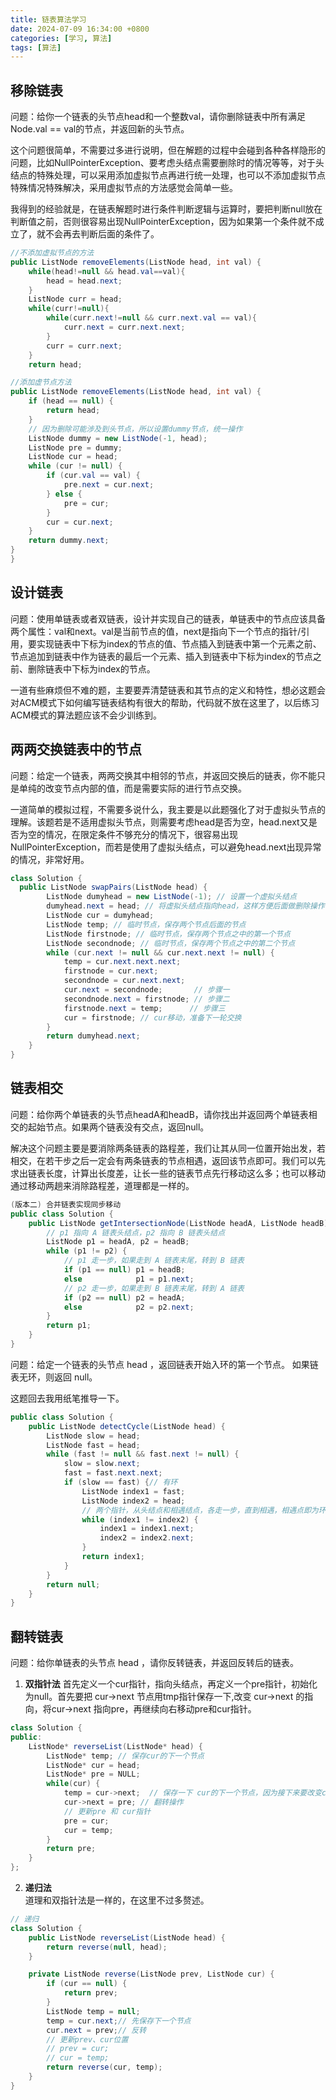 ```yaml
---
title: 链表算法学习
date: 2024-07-09 16:34:00 +0800
categories: [学习, 算法]
tags: [算法]
---
```


## 移除链表
问题：给你一个链表的头节点head和一个整数val，请你删除链表中所有满足Node.val == val的节点，并返回新的头节点。

这个问题很简单，不需要过多进行说明，但在解题的过程中会碰到各种各样隐形的问题，比如NullPointerException、要考虑头结点需要删除时的情况等等，对于头结点的特殊处理，可以采用添加虚拟节点再进行统一处理，也可以不添加虚拟节点特殊情况特殊解决，采用虚拟节点的方法感觉会简单一些。

我得到的经验就是，在链表解题时进行条件判断逻辑与运算时，要把判断null放在判断值之前，否则很容易出现NullPointerException，因为如果第一个条件就不成立了，就不会再去判断后面的条件了。

```java
//不添加虚拟节点的方法
public ListNode removeElements(ListNode head, int val) {
    while(head!=null && head.val==val){
        head = head.next;
    }
    ListNode curr = head;
    while(curr!=null){
        while(curr.next!=null && curr.next.val == val){
            curr.next = curr.next.next;
        }
        curr = curr.next;
    }
    return head;

//添加虚节点方法
public ListNode removeElements(ListNode head, int val) {
    if (head == null) {
        return head;
    }
    // 因为删除可能涉及到头节点，所以设置dummy节点，统一操作
    ListNode dummy = new ListNode(-1, head);
    ListNode pre = dummy;
    ListNode cur = head;
    while (cur != null) {
        if (cur.val == val) {
            pre.next = cur.next;
        } else {
            pre = cur;
        }
        cur = cur.next;
    }
    return dummy.next;
}
}
```

## 设计链表
问题：使用单链表或者双链表，设计并实现自己的链表，单链表中的节点应该具备两个属性：val和next。val是当前节点的值，next是指向下一个节点的指针/引用，要实现链表中下标为index的节点的值、节点插入到链表中第一个元素之前、节点追加到链表中作为链表的最后一个元素、插入到链表中下标为index的节点之前、删除链表中下标为index的节点。

一道有些麻烦但不难的题，主要要弄清楚链表和其节点的定义和特性，想必这题会对ACM模式下如何编写链表结构有很大的帮助，代码就不放在这里了，以后练习ACM模式的算法题应该不会少训练到。

## 两两交换链表中的节点
问题：给定一个链表，两两交换其中相邻的节点，并返回交换后的链表，你不能只是单纯的改变节点内部的值，而是需要实际的进行节点交换。

一道简单的模拟过程，不需要多说什么，我主要是以此题强化了对于虚拟头节点的理解。该题若是不适用虚拟头节点，则需要考虑head是否为空，head.next又是否为空的情况，在限定条件不够充分的情况下，很容易出现NullPointerException，而若是使用了虚拟头结点，可以避免head.next出现异常的情况，非常好用。

```java
class Solution {
  public ListNode swapPairs(ListNode head) {
        ListNode dumyhead = new ListNode(-1); // 设置一个虚拟头结点
        dumyhead.next = head; // 将虚拟头结点指向head，这样方便后面做删除操作
        ListNode cur = dumyhead;
        ListNode temp; // 临时节点，保存两个节点后面的节点
        ListNode firstnode; // 临时节点，保存两个节点之中的第一个节点
        ListNode secondnode; // 临时节点，保存两个节点之中的第二个节点
        while (cur.next != null && cur.next.next != null) {
            temp = cur.next.next.next;
            firstnode = cur.next;
            secondnode = cur.next.next;
            cur.next = secondnode;       // 步骤一
            secondnode.next = firstnode; // 步骤二
            firstnode.next = temp;      // 步骤三
            cur = firstnode; // cur移动，准备下一轮交换
        }
        return dumyhead.next;  
    }
}
```

## 链表相交
问题：给你两个单链表的头节点headA和headB，请你找出并返回两个单链表相交的起始节点。如果两个链表没有交点，返回null。

解决这个问题主要是要消除两条链表的路程差，我们让其从同一位置开始出发，若相交，在若干步之后一定会有两条链表的节点相遇，返回该节点即可。我们可以先求出链表长度，计算出长度差，让长一些的链表节点先行移动这么多；也可以移动通过移动两趟来消除路程差，道理都是一样的。

```java
(版本二) 合并链表实现同步移动
public class Solution {
    public ListNode getIntersectionNode(ListNode headA, ListNode headB) {
		// p1 指向 A 链表头结点，p2 指向 B 链表头结点
		ListNode p1 = headA, p2 = headB;
		while (p1 != p2) {
			// p1 走一步，如果走到 A 链表末尾，转到 B 链表
			if (p1 == null) p1 = headB;
			else            p1 = p1.next;
			// p2 走一步，如果走到 B 链表末尾，转到 A 链表
			if (p2 == null) p2 = headA;
			else            p2 = p2.next;
		}
		return p1;
    }
}
```

问题：给定一个链表的头节点  head ，返回链表开始入环的第一个节点。 如果链表无环，则返回 null。

这题回去我用纸笔推导一下。

```java
public class Solution {
    public ListNode detectCycle(ListNode head) {
        ListNode slow = head;
        ListNode fast = head;
        while (fast != null && fast.next != null) {
            slow = slow.next;
            fast = fast.next.next;
            if (slow == fast) {// 有环
                ListNode index1 = fast;
                ListNode index2 = head;
                // 两个指针，从头结点和相遇结点，各走一步，直到相遇，相遇点即为环入口
                while (index1 != index2) {
                    index1 = index1.next;
                    index2 = index2.next;
                }
                return index1;
            }
        }
        return null;
    }
}
```

## 翻转链表

问题：给你单链表的头节点 head ，请你反转链表，并返回反转后的链表。

1. **双指针法**
首先定义一个cur指针，指向头结点，再定义一个pre指针，初始化为null。首先要把 cur->next 节点用tmp指针保存一下,改变 cur->next 的指向，将cur->next 指向pre，再继续向右移动pre和cur指针。
```java
class Solution {
public:
    ListNode* reverseList(ListNode* head) {
        ListNode* temp; // 保存cur的下一个节点
        ListNode* cur = head;
        ListNode* pre = NULL;
        while(cur) {
            temp = cur->next;  // 保存一下 cur的下一个节点，因为接下来要改变cur->next
            cur->next = pre; // 翻转操作
            // 更新pre 和 cur指针
            pre = cur;
            cur = temp;
        }
        return pre;
    }
};
```
2. **递归法**  
道理和双指针法是一样的，在这里不过多赘述。
```java
// 递归 
class Solution {
    public ListNode reverseList(ListNode head) {
        return reverse(null, head);
    }

    private ListNode reverse(ListNode prev, ListNode cur) {
        if (cur == null) {
            return prev;
        }
        ListNode temp = null;
        temp = cur.next;// 先保存下一个节点
        cur.next = prev;// 反转
        // 更新prev、cur位置
        // prev = cur;
        // cur = temp;
        return reverse(cur, temp);
    }
}
```
